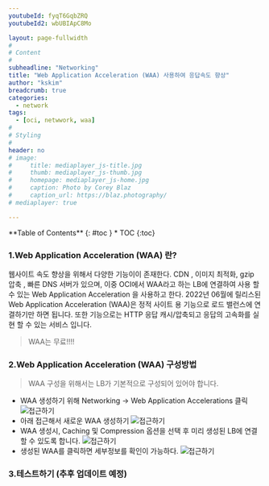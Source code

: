 ```yaml
---
youtubeId: fyqT6GqbZRQ
youtubeId2: wbUBIApC8Mo

layout: page-fullwidth
#
# Content
#
subheadline: "Networking"
title: "Web Application Acceleration (WAA) 사용하여 응답속도 향상"
author: "kskim"
breadcrumb: true
categories:
  - network 
tags:
  - [oci, netwwork, waa]
#
# Styling
#
header: no
# image:
#     title: mediaplayer_js-title.jpg
#     thumb: mediaplayer_js-thumb.jpg
#     homepage: mediaplayer_js-home.jpg
#     caption: Photo by Corey Blaz
#     caption_url: https://blaz.photography/
# mediaplayer: true

---
```



<div class="panel radius" markdown="1">
**Table of Contents**
{: #toc }
*  TOC
{:toc}
</div>


### 1.Web Application Acceleration (WAA) 란?
웹사이트 속도 향상을 위해서 다양한 기능이이 존재한다. CDN , 이미지 최적화, gzip 압축 , 빠른 DNS 서버가 있으며, 이중 OCI에서 WAA라고 하는 LB에 연결하여 사용 할 수 있는 Web Application Acceleration 을 사용하고 한다. 
2022년 06월에 릴리스된 Web Application Acceleration (WAA)은 정적 사이트 용 기능으로 로드 밸런스에 연결하기만 하면 됩니다. 또한 기능으로는 HTTP 응답 캐시/압축되고 응답의 고속화를 실현 할 수 있는 서비스 입니다. 

> WAA는 무료!!!!

### 2.Web Application Acceleration (WAA) 구성방법
> WAA 구성을 위해서는 LB가 기본적으로 구성되어 있어야 합니다.

- WAA 생성하기 위해 Networking -> Web Application Accelerations 클릭
![접근하기]({{site.urlblogimg2022_2023}}/assets/img/infrastructure/WAA/SCR-20220906-kzu.png)
- 아래 접근해서 새로운 WAA 생성하기
![접근하기]({{site.urlblogimg2022_2023}}/assets/img/infrastructure/WAA/SCR-20220906-l21.png)
- WAA 생성시, Caching 및 Compression 옵션을 선택 후 미리 생성된 LB에 연결 할 수 있도록 합니다.
![접근하기]({{site.urlblogimg2022_2023}}/assets/img/infrastructure/WAA/SCR-20220906-l5g.png)
- 생성된 WAA를 클릭하면 세부정보를 확인이 가능하다.
![접근하기]({{site.urlblogimg2022_2023}}/assets/img/infrastructure/WAA/SCR-20220906-l8z.png)


### 3.테스트하기 (추후 업데이트 예정)








